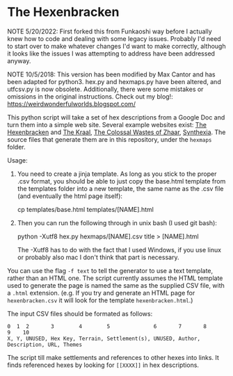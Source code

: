 The Hexenbracken
============

NOTE 5/20/2022:
First forked this from Funkaoshi way before I actually knew how to code and dealing with some legacy issues. Probably I'd need to start over to make whatever changes I'd want to make correctly, although it looks like the issues I was attempting to address have been addressed anyway.

NOTE 10/5/2018:
This version has been modified by Max Cantor and has been adapted for python3.
hex.py and hexmaps.py have been altered, and utfcsv.py is now obsolete. 
Additionally, there were some mistakes or omissions in the original instructions.
Check out my blog!: https://weirdwonderfulworlds.blogspot.com/

This python script will take a set of hex descriptions from a Google Doc and
turn them into a simple web site. Several example websites exist: [The
Hexenbracken][1] and [The Kraal][2], [The Colossal Wastes of Zhaar][3],
[Synthexia][4]. The source files that generate them are in this repository,
under the `hexmaps` folder.

Usage:
1. You need to create a jinja template. As long as you stick to the proper .csv
   format, you should be able to just copy the base.html template from the templates
   folder into a new template, the same name as the .csv file (and eventually the
   html page itself):
   
   cp templates/base.html templates/[NAME].html

2. Then you can run the following through in unix bash (I used git bash):

   python -Xutf8 hex.py hexmaps/[NAME].csv title > [NAME].html
   
   The -Xutf8 has to do with the fact that I used Windows, if you use linux or 
   probably also mac I don't think that part is necessary. 

You can use the flag `-f text` to tell the generator to use a text template,
rather than an HTML one. The script currently assumes the HTML template used to
generate the page is named the same as the supplied CSV file, with a `.html`
extension. (e.g. If you try and generate an HTML page for `hexenbracken.csv` it
will look for the template `hexenbracken.html`.)

The input CSV files should be formated as follows:

    0  1  2       3        4        5              6       7       8            9    10
    X, Y, UNUSED, Hex Key, Terrain, Settlement(s), UNUSED, Author, Description, URL, Themes

The script till make settlements and references to other hexes into links. It 
finds referenced hexes by looking for `[[XXXX]]` in hex descriptions.


[1]: http://save.vs.totalpartykill.ca/grab-bag/hexenbracken/
[2]: http://save.vs.totalpartykill.ca/grab-bag/kraal/
[3]: /grab-bag/wastes/
[4]: /grab-bag/synthexia
